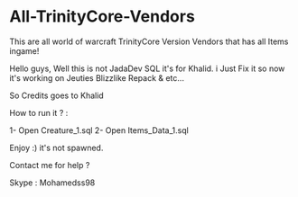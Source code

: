 # All-TrinityCore-Vendors
This are all world of warcraft TrinityCore Version Vendors that has all Items ingame!

Hello guys, Well this is not JadaDev SQL it's for Khalid. i Just Fix it so now it's working on Jeuties Blizzlike Repack & etc...

So Credits goes to Khalid

How to run it ? : 

1- Open Creature_1.sql
2- Open Items_Data_1.sql

Enjoy :) it's not spawned.


Contact me for help ? 

Skype : Mohamedss98

